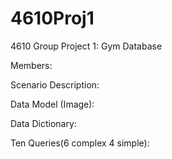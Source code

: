# 4610Proj1
4610 Group Project 1: Gym Database

Members: 

Scenario Description:

Data Model (Image):

Data Dictionary:

Ten Queries(6 complex 4 simple):

